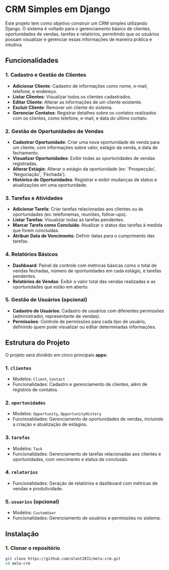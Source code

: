 # CRM Simples em Django

Este projeto tem como objetivo construir um CRM simples utilizando Django. O sistema é voltado para o gerenciamento básico de clientes, oportunidades de vendas, tarefas e relatórios, permitindo que os usuários possam visualizar e gerenciar essas informações de maneira prática e intuitiva.

## Funcionalidades

### 1. Cadastro e Gestão de Clientes

- **Adicionar Cliente**: Cadastro de informações como nome, e-mail, telefone, e endereço.
- **Listar Clientes**: Visualizar todos os clientes cadastrados.
- **Editar Cliente**: Alterar as informações de um cliente existente.
- **Excluir Cliente**: Remover um cliente do sistema.
- **Gerenciar Contatos**: Registrar detalhes sobre os contatos realizados com os clientes, como telefone, e-mail, e data do último contato.

### 2. Gestão de Oportunidades de Vendas

- **Cadastrar Oportunidade**: Criar uma nova oportunidade de venda para um cliente, com informações sobre valor, estágio da venda, e data de fechamento.
- **Visualizar Oportunidades**: Exibir todas as oportunidades de vendas registradas.
- **Alterar Estágio**: Alterar o estágio da oportunidade (ex: 'Prospecção', 'Negociação', 'Fechada').
- **Histórico de Oportunidades**: Registrar e exibir mudanças de status e atualizações em uma oportunidade.

### 3. Tarefas e Atividades

- **Adicionar Tarefa**: Criar tarefas relacionadas aos clientes ou às oportunidades (ex: telefonemas, reuniões, follow-ups).
- **Listar Tarefas**: Visualizar todas as tarefas pendentes.
- **Marcar Tarefa como Concluída**: Atualizar o status das tarefas à medida que forem concluídas.
- **Atribuir Data de Vencimento**: Definir datas para o cumprimento das tarefas.

### 4. Relatórios Básicos

- **Dashboard**: Painel de controle com métricas básicas como o total de vendas fechadas, número de oportunidades em cada estágio, e tarefas pendentes.
- **Relatórios de Vendas**: Exibir o valor total das vendas realizadas e as oportunidades que estão em aberto.

### 5. Gestão de Usuários (opcional)

- **Cadastro de Usuários**: Cadastro de usuários com diferentes permissões (administrador, representante de vendas).
- **Permissões**: Controle de permissões para cada tipo de usuário, definindo quem pode visualizar ou editar determinadas informações.

## Estrutura do Projeto

O projeto será dividido em cinco principais **apps**:

### 1. `clientes`

- Modelos: `Client`, `Contact`
- Funcionalidades: Cadastro e gerenciamento de clientes, além de registros de contatos.

### 2. `oportunidades`

- Modelos: `Opportunity`, `OpportunityHistory`
- Funcionalidades: Gerenciamento de oportunidades de vendas, incluindo a criação e atualização de estágios.

### 3. `tarefas`

- Modelos: `Task`
- Funcionalidades: Gerenciamento de tarefas relacionadas aos clientes e oportunidades, com vencimento e status de conclusão.

### 4. `relatorios`

- Funcionalidades: Geração de relatórios e dashboard com métricas de vendas e produtividade.

### 5. `usuarios` (opcional)

- Modelos: `CustomUser`
- Funcionalidades: Gerenciamento de usuários e permissões no sistema.

## Instalação

### 1. Clonar o repositório

```bash
git clone https://github.com/alant2031/melo-crm.git
cd melo-crm
```
